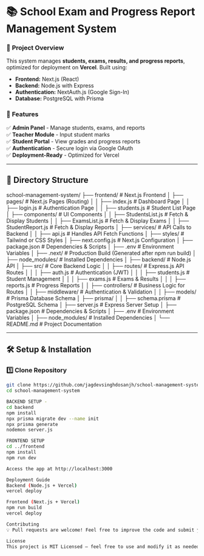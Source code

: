 # 📚 School Exam and Progress Report Management System

### 🎯 **Project Overview**
This system manages **students, exams, results, and progress reports**, optimized for deployment on **Vercel**. Built using:
- **Frontend:** Next.js (React)
- **Backend:** Node.js with Express
- **Authentication:** NextAuth.js (Google Sign-In)
- **Database:** PostgreSQL with Prisma

### 🚀 **Features**
✅ **Admin Panel** - Manage students, exams, and reports  
✅ **Teacher Module** - Input student marks  
✅ **Student Portal** - View grades and progress reports  
✅ **Authentication** - Secure login via Google OAuth  
✅ **Deployment-Ready** - Optimized for Vercel  

---

## 📂 **Directory Structure**
school-management-system/ ├── frontend/ # Next.js Frontend │ ├── pages/ # Next.js Pages (Routing) │ │ ├── index.js # Dashboard Page │ │ ├── login.js # Authentication Page │ │ ├── students.js # Student List Page │ ├── components/ # UI Components │ │ ├── StudentsList.js # Fetch & Display Students │ │ ├── ExamsList.js # Fetch & Display Exams │ │ ├── StudentReport.js # Fetch & Display Reports │ ├── services/ # API Calls to Backend │ │ ├── api.js # Handles API Fetch Functions │ ├── styles/ # Tailwind or CSS Styles │ ├── next.config.js # Next.js Configuration │ ├── package.json # Dependencies & Scripts │ ├── .env # Environment Variables │ ├── .next/ # Production Build (Generated after npm run build) │ ├── node_modules/ # Installed Dependencies │ ├── backend/ # Node.js API │ ├── src/ # Core Backend Logic │ │ ├── routes/ # Express.js API Routes │ │ │ ├── auth.js # Authentication (JWT) │ │ │ ├── students.js # Student Management │ │ │ ├── exams.js # Exams & Results │ │ │ ├── reports.js # Progress Reports │ │ ├── controllers/ # Business Logic for Routes │ │ ├── middleware/ # Authentication & Validation │ │ ├── models/ # Prisma Database Schema │ ├── prisma/ │ │ ├── schema.prisma # PostgreSQL Schema │ ├── server.js # Express Server Setup │ ├── package.json # Dependencies & Scripts │ ├── .env # Environment Variables │ ├── node_modules/ # Installed Dependencies │ └── README.md # Project Documentation

---

## 🛠 **Setup & Installation**
### **1️⃣ Clone Repository**
```bash
git clone https://github.com/jagdevsinghdosanjh/school-management-system.git
cd school-management-system

BACKEND SETUP - 
cd backend
npm install
npx prisma migrate dev --name init
npx prisma generate
nodemon server.js

FRONTEND SETUP
cd ../frontend
npm install
npm run dev

Access the app at http://localhost:3000

Deployment Guide
Backend (Node.js + Vercel)
vercel deploy

Frontend (Next.js + Vercel)
npm run build
vercel deploy

Contributing
💡 Pull requests are welcome! Feel free to improve the code and submit your changes.

License
This project is MIT Licensed – feel free to use and modify it as needed.
